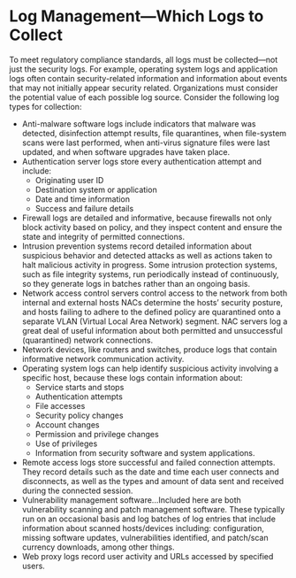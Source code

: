 # Log Management—Which Logs to Collect

To meet regulatory compliance standards, all logs must be collected—not just the security logs. For example, operating system logs and application logs often contain security-related information and information about events that may not initially appear security related. Organizations must consider the potential value of each possible log source. Consider the following log types for collection:

* Anti-malware software logs include indicators that malware was detected, disinfection attempt results, file quarantines, when file-system scans were last performed, when anti-virus signature files were last updated, and when software upgrades have taken place.
* Authentication server logs store every authentication attempt and include:
   * Originating user ID
   * Destination system or application
   * Date and time information
   * Success and failure details
* Firewall logs are detailed and informative, because firewalls not only block activity based on policy, and they inspect content and ensure the state and integrity of permitted connections.
* Intrusion prevention systems record detailed information about suspicious behavior and detected attacks as well as actions taken to halt malicious activity in progress. Some intrusion protection systems, such as file integrity systems, run periodically instead of continuously, so they generate logs in batches rather than an ongoing basis.
* Network access control servers control access to the network from both internal and external hosts NACs determine the hosts’ security posture, and hosts failing to adhere to the defined policy are quarantined onto a separate VLAN (Virtual Local Area Network) segment. NAC servers log a great deal of useful information about both permitted and unsuccessful (quarantined) network connections.
* Network devices, like routers and switches, produce logs that contain informative network communication activity.
* Operating system logs can help identify suspicious activity involving a specific host, because these logs contain information about:
   * Service starts and stops
   * Authentication attempts
   * File accesses
   * Security policy changes
   * Account changes
   * Permission and privilege changes
   * Use of privileges
   * Information from security software and system applications.
* Remote access logs store 			successful and failed connection attempts. They record details such as the date and time each user connects			and disconnects, as well as the types and amount of data sent and received during the connected session.
* Vulnerability management software...Included here are both vulnerability scanning and patch management software. These typically run on an				occasional basis and log batches of log entries that include information about scanned hosts/devices including:				configuration, missing software updates, vulnerabilities identified, and patch/scan currency downloads, among			other things.
* Web proxy logs record user			activity and URLs accessed by specified users.
